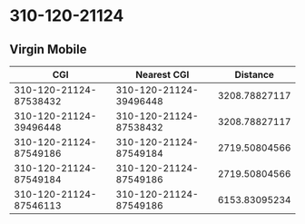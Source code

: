 # 310-120-21124
## Virgin Mobile


| CGI | Nearest CGI | Distance |
|-----|-------------|----------|
| 310-120-21124-87538432 | 310-120-21124-39496448 | 3208.78827117 |
| 310-120-21124-39496448 | 310-120-21124-87538432 | 3208.78827117 |
| 310-120-21124-87549186 | 310-120-21124-87549184 | 2719.50804566 |
| 310-120-21124-87549184 | 310-120-21124-87549186 | 2719.50804566 |
| 310-120-21124-87546113 | 310-120-21124-87549186 | 6153.83095234 |
